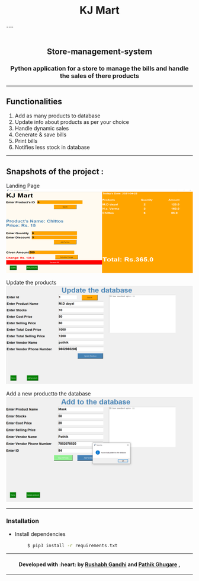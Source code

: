 
<h1 align="center">KJ Mart</h1>
---
<div align="center">
  <br>
  <h2>Store-management-system</h2>
  <h3>Python application for a store to manage the bills and handle the sales of there products</h3>
</div>

---

## Functionalities
1. Add as many products to database
2. Update info about products as per your choice 
3. Handle dynamic sales
4. Generate & save bills
5. Print bills
6. Notifies less stock in database 
---

## Snapshots of the project :

Landing Page
![img](Screenshots/Picture1.png)

Update the products
![img](Screenshots/Picture2.png) 

Add a new productto the database
![img](Screenshots/Picture3.png)  

---
### Installation

- Install dependencies

```sh
        $ pip3 install -r requirements.txt
```
---
<h4 align="center"><b>Developed with :heart: by 
<a href="https://github.com/rushabhgandhi13">Rushabh Gandhi</a> and <a href="https://github.com/Patrickbro13">Pathik Ghugare</a></b> , 
</h4>

---
